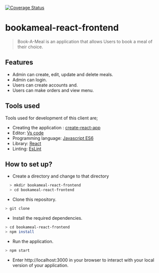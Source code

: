 [![Coverage Status](https://coveralls.io/repos/github/mutebironald4/bookameal/badge.svg?branch=ft-get-meals-159765172)](https://coveralls.io/github/mutebironald4/bookameal?branch=develop)



# bookameal-react-frontend


> Book-A-Meal is an application that allows Users to book a meal of their choice.


## Features
- Admin can create, edit, update and delete meals.
- Admin can login.
- Users can create accounts and.
- Users can make orders and view menu. 


## Tools used
Tools used for development of this client are;
- Creating the application : [create-react-app](https://github.com/facebook/create-react-app/blob/master/README.md#getting-started)
- Editor: [Vs code](https://code.visualstudio.com)
- Programming language: [Javascript ES6](http://es6-features.org/#Constants)
- Library: [React](https://reactjs.org)
- Linting: [EsLint](https://eslint.org)

## How to set up?
- Create a directory and change to that directory
```sh
  > mkdir bookameal-react-frontend
  > cd bookameal-react-frontend
```
- Clone this repository.
```sh
> git clone 
```
- Install the required dependencies.
```sh
> cd bookameal-react-frontend
> npm install
```
- Run the application.
```sh
> npm start
```
- Enter http://localhost:3000 in your browser to interact with your local version of your application.

